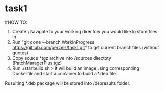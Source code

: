# task1
#HOW TO:

1. Create \ Navigate to your working directory you would like to store files in
2. Run "git clone --branch WorkInProgress https://github.com/gerzele/task1.git" to get current branch files (without quotes)
3. Copy source *tgz archive into /sources directoty (PatchManagerPlus.tgz)
4. Run ./startbuild.sh > it will build an image using corresponding Dockerfile and start a container to build a *.deb file. 

Rusulting *.deb package will be stored into /debresults folder.
